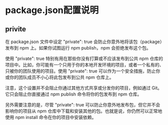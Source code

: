# package.json配置说明

## privite

在 package.json 文件中设定 "private": true 会防止你意外地将该包（package）发布到 npm 上。如果你试图运行 npm publish，npm 会拒绝发布这个包。

使用 "private": true 特别有用在那些你没有打算或不应该发布到公共 npm 仓库的项目中。比如，你可能有一个只用于你的本地开发环境的项目，或者一个私有的、只被你的团队使用的项目。使用 "private": true 可以作为一个安全措施，防止你或你的团队成员不小心将此包发布到公共 npm 仓库上。

注意，这个设置并不会阻止你通过其他方式共享或分发你的项目，例如通过 Git。它只会阻止你直接通过 npm publish 命令将你的包发布到 npm 仓库。

另外需要注意的是，尽管 "private": true 可以防止你意外地发布包，但它并不会影响你的项目从 npm 仓库中下载和安装其他的包。也就是说，你仍然可以正常地使用 npm install 命令在你的项目中安装依赖。

